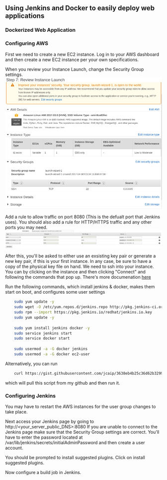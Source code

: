 
## Using Jenkins and Docker to easily deploy web applications

### Dockerized Web Application


### Configuring AWS

First we need to create a new EC2 instance. Log in to your AWS dashboard and then create a new EC2 instance per your own specifications.

When you review your Instance Launch, change the Security Group settings.
![page](/images/cicd/aws_instance.png)

Add a rule to allow traffic on port 8080 (This is the defualt port that Jenkins uses). You should also add a rule for HTTP/HTTPS traffic and any other ports you may need. 
![settings](/images/cicd/security_group_after.png)

After this, you'll be asked to either use an exsisting key pair or generate a new key pair, if this is your first instance. In any case, be sure to have a copy of the physical key file on hand. 
We need to ssh into your instance. You can by clicking on the instance and then clicking "Connect" and following the commands that pop up.
There's more documenation [here](https://docs.aws.amazon.com/AWSEC2/latest/UserGuide/AccessingInstancesLinux.html)

Run the following commands, which install jenkins & docker, makes them start on boot, and configures some user settings

```bash
    sudo yum update -y
    sudo wget -O /etc/yum.repos.d/jenkins.repo http://pkg.jenkins-ci.org/redhat/jenkins.repo
    sudo rpm --import https://pkg.jenkins.io/redhat/jenkins.io.key
    sudo yum update -y

    sudo yum install jenkins docker -y
    sudo service jenkins start
    sudo service docker start

    sudo usermod -a -G docker jenkins
    sudo usermod -a -G docker ec2-user
```

Alternatively, you can run 
```bash 
    curl https://gist.githubusercontent.com/jcaip/3638eb4b25c36d62b329942e493a1f2d/raw/b021640532b5e7fee8ce6e4ba6da66ec00e448a2/run.sh | bash
```
which will pull this script from my github and then run it.

### Configuring Jenkins
You may have to restart the AWS instances for the user group changes to take place. 

Next access your Jenkins page by going to http://<your_server_public_DNS>:8080
If you are unable to connect to the Jenkins page make sure that the Security Group settings are correct.
You'll have to enter the password located at /var/lib/jenkins/secrets/initialAdminPassword and then create a user account.

You should be prompted to install suggested plugins. Click on install suggested plugins.

Now configure a build job in Jenkins.
